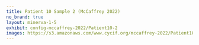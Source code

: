 ```yaml
---
title: Patient 10 Sample 2 (McCaffrey 2022)
no_brand: true
layout: minerva-1-5
exhibit: config-mccaffrey-2022/Patient10-2 
images: https://s3.amazonaws.com/www.cycif.org/mccaffrey-2022/Patient10-2
---
```


